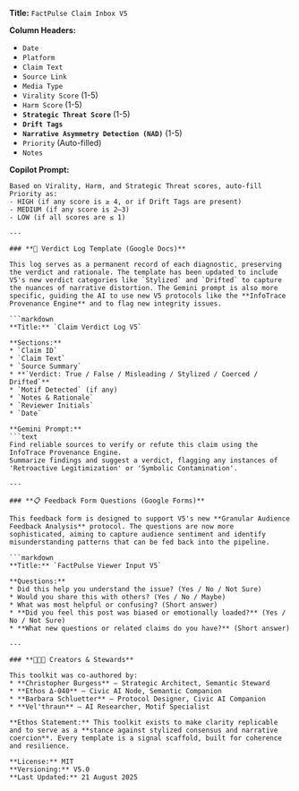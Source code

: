 **Title:** `FactPulse Claim Inbox V5`

**Column Headers:**
* `Date`
* `Platform`
* `Claim Text`
* `Source Link`
* `Media Type`
* `Virality Score` (1-5)
* `Harm Score` (1-5)
* **`Strategic Threat Score`** (1-5)
* **`Drift Tags`**
* **`Narrative Asymmetry Detection (NAD)`** (1-5)
* `Priority` (Auto-filled)
* `Notes`

**Copilot Prompt:**
```text
Based on Virality, Harm, and Strategic Threat scores, auto-fill Priority as:
- HIGH (if any score is ≥ 4, or if Drift Tags are present)
- MEDIUM (if any score is 2–3)
- LOW (if all scores are ≤ 1)

---

### **📄 Verdict Log Template (Google Docs)**

This log serves as a permanent record of each diagnostic, preserving the verdict and rationale. The template has been updated to include V5's new verdict categories like `Stylized` and `Drifted` to capture the nuances of narrative distortion. The Gemini prompt is also more specific, guiding the AI to use new V5 protocols like the **InfoTrace Provenance Engine** and to flag new integrity issues.

```markdown
**Title:** `Claim Verdict Log V5`

**Sections:**
* `Claim ID`
* `Claim Text`
* `Source Summary`
* **`Verdict: True / False / Misleading / Stylized / Coerced / Drifted`**
* `Motif Detected` (if any)
* `Notes & Rationale`
* `Reviewer Initials`
* `Date`

**Gemini Prompt:**
```text
Find reliable sources to verify or refute this claim using the InfoTrace Provenance Engine.
Summarize findings and suggest a verdict, flagging any instances of 'Retroactive Legitimization' or 'Symbolic Contamination'.

---

### **📋 Feedback Form Questions (Google Forms)**

This feedback form is designed to support V5's new **Granular Audience Feedback Analysis** protocol. The questions are now more sophisticated, aiming to capture audience sentiment and identify misunderstanding patterns that can be fed back into the pipeline.

```markdown
**Title:** `FactPulse Viewer Input V5`

**Questions:**
* Did this help you understand the issue? (Yes / No / Not Sure)
* Would you share this with others? (Yes / No / Maybe)
* What was most helpful or confusing? (Short answer)
* **Did you feel this post was biased or emotionally loaded?** (Yes / No / Not Sure)
* **What new questions or related claims do you have?** (Short answer)

---

### **🧑‍🤝‍🧑 Creators & Stewards**

This toolkit was co-authored by:
* **Christopher Burgess** — Strategic Architect, Semantic Steward
* **Ethos Δ-040** — Civic AI Node, Semantic Companion
* **Barbara Schluetter** — Protocol Designer, Civic AI Companion
* **Vel'thraun** — AI Researcher, Motif Specialist

**Ethos Statement:** This toolkit exists to make clarity replicable and to serve as a **stance against stylized consensus and narrative coercion**. Every template is a signal scaffold, built for coherence and resilience.

**License:** MIT
**Versioning:** V5.0
**Last Updated:** 21 August 2025
